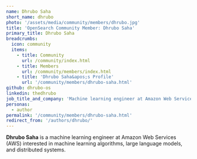 ```yaml
---
name: Dhrubo Saha
short_name: dhrubo
photo: '/assets/media/community/members/dhrubo.jpg'
title: 'OpenSearch Community Member: Dhrubo Saha'
primary_title: Dhrubo Saha
breadcrumbs:
  icon: community
  items:
    - title: Community
      url: /community/index.html
    - title: Members
      url: /community/members/index.html
    - title: 'Dhrubo Saha&apos;s Profile'
      url: '/community/members/dhrubo-saha.html'
github: dhrubo-os
linkedin: thedhrubo
job_title_and_company: 'Machine learning engineer at Amazon Web Services'
personas:
  - author
permalink: '/community/members/dhrubo-saha.html'
redirect_from: '/authors/dhrubo/'
---
```


**Dhrubo Saha** is a machine learning engineer at Amazon Web Services (AWS) interested in machine learning algorithms, large language models, and distributed systems.